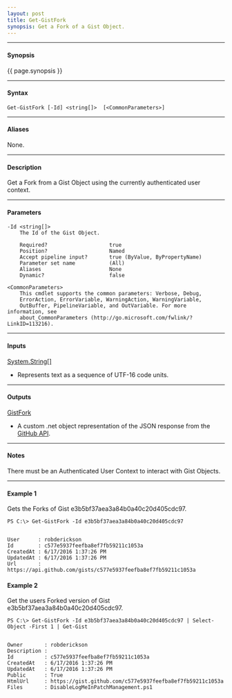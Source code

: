 ```yaml
---
layout: post
title: Get-GistFork
synopsis: Get a Fork of a Gist Object.
---
```


---

#### **Synopsis**

{{ page.synopsis }}

---

#### **Syntax**

```
Get-GistFork [-Id] <string[]>  [<CommonParameters>]
```

---

#### **Aliases**

None.

---

#### **Description**

Get a Fork from a Gist Object using the currently authenticated user context.

---

#### **Parameters**

```
-Id <string[]>
    The Id of the Gist Object.

    Required?                    true
    Position?                    Named
    Accept pipeline input?       true (ByValue, ByPropertyName)
    Parameter set name           (All)
    Aliases                      None
    Dynamic?                     false

<CommonParameters>
    This cmdlet supports the common parameters: Verbose, Debug,
    ErrorAction, ErrorVariable, WarningAction, WarningVariable,
    OutBuffer, PipelineVariable, and OutVariable. For more information, see
    about_CommonParameters (http://go.microsoft.com/fwlink/?LinkID=113216).
```

---

#### **Inputs**

[System.String\[\]](https://msdn.microsoft.com/en-us/library/system.string%28v=vs.110%29.aspx)

* Represents text as a sequence of UTF-16 code units.

---

#### **Outputs**

[GistFork](https://developer.github.com/v3/gists/)

* A custom .net object representation of the JSON response from the [GitHub API](https://developer.github.com).

---

#### **Notes**

There must be an Authenticated User Context to interact with Gist Objects.

---

#### **Example 1**

Gets the Forks of Gist e3b5bf37aea3a84b0a40c20d405cdc97.

```
PS C:\> Get-GistFork -Id e3b5bf37aea3a84b0a40c20d405cdc97


User      : robderickson
Id        : c577e5937feefba8ef7fb59211c1053a
CreatedAt : 6/17/2016 1:37:26 PM
UpdatedAt : 6/17/2016 1:37:26 PM
Url       : https://api.github.com/gists/c577e5937feefba8ef7fb59211c1053a
```

#### **Example 2**

Get the users Forked version of Gist e3b5bf37aea3a84b0a40c20d405cdc97.

```
PS C:\> Get-GistFork -Id e3b5bf37aea3a84b0a40c20d405cdc97 | Select-Object -First 1 | Get-Gist


Owner       : robderickson
Description :
Id          : c577e5937feefba8ef7fb59211c1053a
CreatedAt   : 6/17/2016 1:37:26 PM
UpdatedAt   : 6/17/2016 1:37:26 PM
Public      : True
HtmlUrl     : https://gist.github.com/c577e5937feefba8ef7fb59211c1053a
Files       : DisableLogMeInPatchManagement.ps1
```
